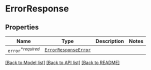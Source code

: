 # ErrorResponse



## Properties
Name | Type | Description | Notes
------------ | ------------- | ------------- | -------------
| `error`<sup>*_required_</sup> | [```ErrorResponseError```](ErrorResponseError.md) |    |  |

[[Back to Model list]](../README.md#documentation-for-models) [[Back to API list]](../README.md#documentation-for-api-endpoints) [[Back to README]](../README.md)



